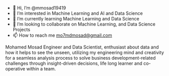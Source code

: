 - 👋 Hi, I’m @mmosad19419
- 👀 I’m interested in Machine Learning and AI and Data Science
- 🌱 I’m currently learning Machine Learning and Data Science
- 💞️ I’m looking to collaborate on Machine Learning, and Data Science Projects
- 📫 How to reach me mo7mdmosad@gmail.com

Mohamed Mosad Engineer and Data Scientist, enthusiast about data and how it helps to see the unseen,
utilizing my engineering mind and creativity for a seamless analysis process to solve business development-related challenges
through insight-driven decisions, life long learner and co-operative within a team.

<!---
mmosad19419/mmosad19419 is a ✨ special ✨ repository because its `README.md` (this file) appears on your GitHub profile.
You can click the Preview link to take a look at your changes.
--->
